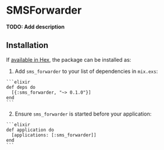 # SMSForwarder

**TODO: Add description**

## Installation

If [available in Hex](https://hex.pm/docs/publish), the package can be installed as:

  1. Add `sms_forwarder` to your list of dependencies in `mix.exs`:

    ```elixir
    def deps do
      [{:sms_forwarder, "~> 0.1.0"}]
    end
    ```

  2. Ensure `sms_forwarder` is started before your application:

    ```elixir
    def application do
      [applications: [:sms_forwarder]]
    end
    ```

